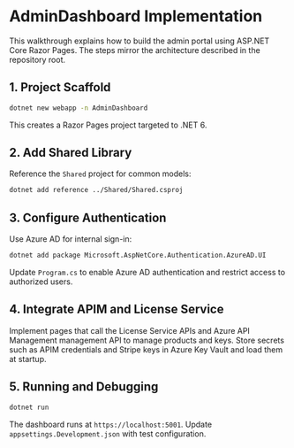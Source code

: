 # AdminDashboard Implementation

This walkthrough explains how to build the admin portal using ASP.NET Core Razor Pages. The steps mirror the architecture described in the repository root.

## 1. Project Scaffold
```bash
dotnet new webapp -n AdminDashboard
```
This creates a Razor Pages project targeted to .NET 6.

## 2. Add Shared Library
Reference the `Shared` project for common models:
```bash
dotnet add reference ../Shared/Shared.csproj
```

## 3. Configure Authentication
Use Azure AD for internal sign-in:
```bash
dotnet add package Microsoft.AspNetCore.Authentication.AzureAD.UI
```
Update `Program.cs` to enable Azure AD authentication and restrict access to authorized users.

## 4. Integrate APIM and License Service
Implement pages that call the License Service APIs and Azure API Management management API to manage products and keys. Store secrets such as APIM credentials and Stripe keys in Azure Key Vault and load them at startup.

## 5. Running and Debugging
```bash
dotnet run
```
The dashboard runs at `https://localhost:5001`. Update `appsettings.Development.json` with test configuration.
